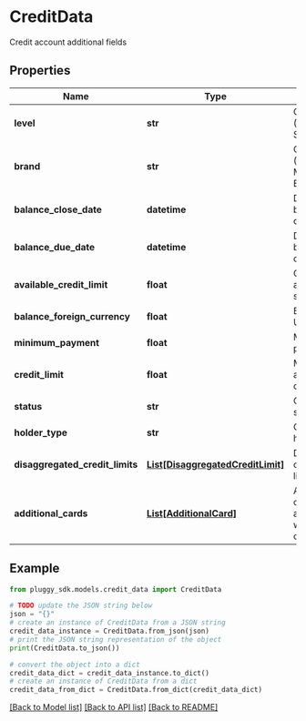 # CreditData

Credit account additional fields

## Properties

Name | Type | Description | Notes
------------ | ------------- | ------------- | -------------
**level** | **str** | Card level (Black, Signature) | [optional] 
**brand** | **str** | Card Brand (Visa, Mastercard, Elo) | [optional] 
**balance_close_date** | **datetime** | Date when the balance was closed | [optional] 
**balance_due_date** | **datetime** | Date when the balance is dued | [optional] 
**available_credit_limit** | **float** | Credit limit available to spent | [optional] 
**balance_foreign_currency** | **float** | Balance in USD | [optional] 
**minimum_payment** | **float** | Minimum payment due | [optional] 
**credit_limit** | **float** | Maximum amount that can be spent | [optional] 
**status** | **str** | Credit card status | [optional] 
**holder_type** | **str** | Credit card holder type | [optional] 
**disaggregated_credit_limits** | [**List[DisaggregatedCreditLimit]**](DisaggregatedCreditLimit.md) | Disaggregated credit card limits | [optional] 
**additional_cards** | [**List[AdditionalCard]**](AdditionalCard.md) | Additional credit cards associated with the main one | [optional] 

## Example

```python
from pluggy_sdk.models.credit_data import CreditData

# TODO update the JSON string below
json = "{}"
# create an instance of CreditData from a JSON string
credit_data_instance = CreditData.from_json(json)
# print the JSON string representation of the object
print(CreditData.to_json())

# convert the object into a dict
credit_data_dict = credit_data_instance.to_dict()
# create an instance of CreditData from a dict
credit_data_from_dict = CreditData.from_dict(credit_data_dict)
```
[[Back to Model list]](../README.md#documentation-for-models) [[Back to API list]](../README.md#documentation-for-api-endpoints) [[Back to README]](../README.md)


